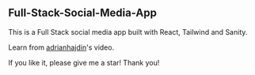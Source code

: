 ## Full-Stack-Social-Media-App

This is a Full Stack social media app built with React, Tailwind and Sanity.  

Learn from [adrianhajdin](https://www.youtube.com/watch?v=1RHDhtbqo94)'s video.

If you like it, please give me a star! Thank you!
